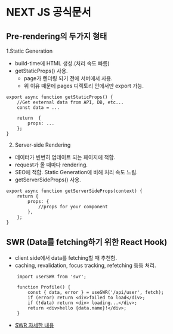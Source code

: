 # NEXT JS 공식문서

## Pre-rendering의 두가지 형태
1.Static Generation
- build-time에 HTML 생성.(처리 속도 빠름)
- getStaticProps() 사용.
    - page가 렌더링 되기 전에 서버에서 사용.
    - 위 이유 때문에 pages 디렉토리 안에서만 export 가능.
```
export async function getStaticProps() {
    //Get external data from API, DB, etc...
    const data = ...

    return  {
        props: ...
    };
}
```



2. Server-side Rendering
- 데이터가 빈번히 업데이트 되는 페이지에 적합.
- request가 올 때마다 rendering.
- SEO에 적합. Static Generation에 비해 처리 속도 느림.
- getServerSideProps() 사용.
```
export async function getServerSideProps(context) {
    return {
        props: {
            //props for your component            
        },
    };
}
```

## SWR (Data를 fetching하기 위한 React Hook)
- client side에서 data를 fetching할 때 추천함.
- caching, revalidation, focus tracking, refetching 등등 처리.
```
    import userSWR from 'swr';

    function Profile() {
        const { data, error } = useSWR('/api/user', fetch);
        if (error) return <div>failed to load</div>;
        if (!data) return <div> loading...</div>;
        return <div>hello {data.name}!</div>;
    }
```
- [SWR 자세한 내용](https://swr.vercel.app/ko)